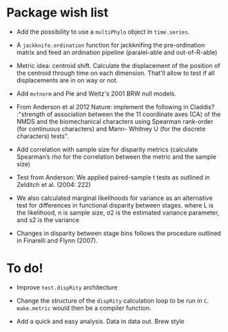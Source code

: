 # Package wish list
* Add the possibility to use a `multiPhylo` object in `time.series`.
* A `jackknife.ordination` function for jackknifing the pre-ordination matrix and feed an ordination pipeline (paralel-able and out-of-R-able)
* Metric idea: centroid shift. Calculate the displacement of the position of the centroid through time on each dimension. That'll allow to test if all displacements are in on way or not.
* Add `mvtnorm` and Pie and Weitz's 2001 BRW null models.


* From Anderson et al 2012 Nature: implement the following in Claddis? :"strength of association between the the 11 coordinate axes (CA) of the NMDS and the biomechanical characters using Spearman rank-order (for continuous characters) and Mann- Whitney U (for the discrete characters) tests".
* Add correlation with sample size for disparity metrics (calculate Spearman’s rho for the correlation between the metric and the sample size)
* Test from Anderson: We applied paired-sample t tests as outlined in Zelditch et al. (2004: 222)
* We also calculated marginal likelihoods for variance as an alternative test for differences in functional disparity between stages. where L is the likelihood, n is sample size, σ2 is the estimated variance parameter, and s2 is the variance
* Changes in disparity between stage bins follows the procedure outlined in Finarelli and Flynn (2007).

# To do!
* Improve `test.dispRity` architecture
* Change the structure of the `dispRity` calculation loop to be run in `C`. `make.metric` would then be a compiler function.



* Add a quick and easy analysis. Data in data out. Brew style